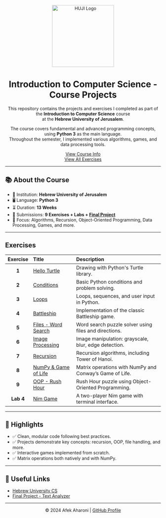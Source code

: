 <div align="center">

<img src="https://cdn-camp.mini-sites.net/Publish/cb2e2b468fa6479782119418730224eb/74f5ab2a367e4f9d8ba5e0636abed301/src/contents/900e345c47ef4623963eb041ff7d2821_HUJI_LogoEng_only.webp" alt="HUJI Logo" width="200"/>

# Introduction to Computer Science - Course Projects

This repository contains the projects and exercises I completed as part of the **Introduction to Computer Science** course  
at the **Hebrew University of Jerusalem**.

The course covers fundamental and advanced programming concepts, using **Python 3** as the main language.  
Throughout the semester, I implemented various algorithms, games, and data processing tools.

[View Course Info](https://shnaton.huji.ac.il/index.php/NewSyl/67101/1/2020)  
[View All Exercises](#exercises)

</div>

---

## 📚 About the Course

- 📍 Institution: **Hebrew University of Jerusalem**  
- 🖥️ Language: **Python 3**  
- ⏳ Duration: **13 Weeks**  
- 📝 Submissions: **9 Exercises + Labs + [Final Project](https://github.com/AfekAharoni/TextAnalyzer)**  
- 🚀 Focus: Algorithms, Recursion, Object-Oriented Programming, Data Processing, Games, and more.

---

## Exercises

| Exercise | Title                           | Description                                                 |
|:--------:|:--------------------------------|:------------------------------------------------------------|
| **1**    | [Hello Turtle](./Ex1-HelloTurtle)             | Drawing with Python's Turtle library.                      |
| **2**    | [Conditions](./Ex2-Conditions)               | Basic Python conditions and problem solving.               |
| **3**    | [Loops](./Ex3-Loops)                        | Loops, sequences, and user input in Python.                |
| **4**    | [Battleship](./Ex4-Battleship)              | Implementation of the classic Battleship game.             |
| **5**    | [Files - Word Search](./Ex5-Files)          | Word search puzzle solver using files and directions.      |
| **6**    | [Image Processing](./Ex6-ImgProcessing)     | Image manipulation: grayscale, blur, edge detection.       |
| **7**    | [Recursion](./Ex7-Recursion)                | Recursion algorithms, including Tower of Hanoi.            |
| **8**    | [NumPy & Game of Life](./Ex8-NumPy)         | Matrix operations with NumPy and Conway’s Game of Life.    |
| **9**    | [OOP - Rush Hour](./Ex9-ObjectOrientedProgram) | Rush Hour puzzle using Object-Oriented Programming.        |
| **Lab 4**| [Nim Game](./Lab4)                          | A two-player Nim game with terminal interface.             |

---

## 🚀 Highlights

- ✅ Clean, modular code following best practices.
- ✅ Projects demonstrate key concepts: recursion, OOP, file handling, and more.
- ✅ Interactive games implemented from scratch.
- ✅ Matrix operations both natively and with NumPy.

---

## 🔗 Useful Links

- [Hebrew University CS](https://cs.huji.ac.il/en)
- [Final Project - Text Analyzer](https://github.com/AfekAharoni/TextAnalyzer)

---

<div align="center">

© 2024 Afek Aharoni | [GitHub Profile](https://github.com/AfekAharoni)

</div>
